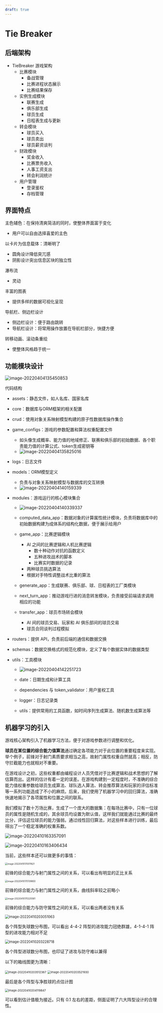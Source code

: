 ```yaml
---
draft: true
---
```


# Tie Breaker

## 后端架构

- TieBreaker 游戏架构
    - 比赛模块
        - 备战管理
        - 比赛进程状态展示
        - 比赛结果保存
    - 实例生成模块
        - 联赛生成
        - 俱乐部生成
        - 球员生成
        - 日程表生成与更新
    - 转会模块
        - 球员买入
        - 球员卖出
        - 球员薪资谈判
    - 财政模块
        - 奖金收入
        - 比赛票务收入
        - 人事工资支出
        - 转会利润统计
    - 用户管理
        - 登录鉴权
        - 存档管理

## 界面特点

主色辅色：在保持清爽简洁的同时，使整体界面富于变化

- 用户可以自由选择喜爱的主色

以卡片为信息载体：清晰明了

- 圆角设计降低突兀感
- 阴影设计突出信息区块的独立性

瀑布流

- 灵动

丰富的图表

- 提供多样的数据可视化呈现

导航栏、侧边栏设计

- 侧边栏设计：便于路由跳转
- 导航栏设计：将常用操作放置在导航栏部分，快捷方便

转移动画、滚动条重绘

- 使整体风格趋于统一

## 功能模块设计

![image-20220404135450853](https://markdown-1303167219.cos.ap-shanghai.myqcloud.com/image-20220404135450853.png)

代码结构

- assets：静态文件，如人名库、国家名库
- core：数据库与ORM框架的相关配置
- crud：使用对象关系映射模型构建的原子性数据库操作集合
- game_configs：游戏的参数配置和算法权重配置文件
    - 如头像生成概率、能力值的地域修正、联赛和俱乐部的初始数据、各个职责能力值的计算公式、token生成密钥等
    - ![image-20220404135825016](https://markdown-1303167219.cos.ap-shanghai.myqcloud.com/image-20220404135825016.png)

- logs：日志文件
- models：ORM模型定义
    - 负责与对象关系映射模型与数据库的交互转换
    - ![image-20220404140159339](https://markdown-1303167219.cos.ap-shanghai.myqcloud.com/image-20220404140159339.png)

- modules：游戏运行的核心模块集合

    - ![image-20220404140339337](https://markdown-1303167219.cos.ap-shanghai.myqcloud.com/image-20220404140339337.png)

    - computed_data_app：数据对象的计算属性统计模块，负责将数据库中的初始数据构建为成体系的结构化数据，便于展示给用户
    - game_app：比赛逻辑模块
        - AI 之间的比赛逻辑和人机比赛逻辑
            - 数十种动作对抗的函数定义
            - 五种进攻战术的脚本
            - 比赛实时数据的记录
        - 两种球员挑选算法
        - 根据对手特性调整战术比重的算法

    - generate_app：生成联赛、俱乐部、球、日程表的工厂类模块

    - next_turn_app：推动游戏行进的消息转发模块，负责接受前端请求调用相应的功能

    - transfer_app：球员市场转会模块
        - AI 间的球员交易、玩家和 AI 俱乐部间的球员交易
        - 球员合同谈判过程模拟

- routers：提供 API，负责前后端的通信和数据交换

- schemas：数据交换格式的规范化模块，定义了每个数据实体的数据类型

- utils：工具模块

    - ![image-20220404142251723](https://markdown-1303167219.cos.ap-shanghai.myqcloud.com/image-20220404142251723.png)

    - date：日期生成和计算工具
    - dependencies 与 token_validator：用户鉴权工具
    - logger：日志记录类
    - utils：提供常用的工具函数，如时间序列生成算法、随机数生成算法等

## 机器学习的引入

游戏核心架构引入了机器学习方法，便于对游戏参数进行调整和优化。

**球员在某位置的综合能力值算法**通过确定各项能力对于此位置的重要程度来实现。举个例子，前锋对于射门素质要求相当之高，故射门属性权重自然就高；相反，防守拦截能力也就相对不重要。

在游戏设计之初，这些权重都由编程设计人员凭借对于比赛逻辑和战术思想的了解估算而出。这样的估计有着一定的误差。在游戏构建到一定程度时，不准确的综合能力值权重参数给球员生成算法、球队选人算法、转会推荐算法和玩家的评估标准等一系列功能造成了不小的麻烦。后来，我们使用了机器学习中的回归算法，准确快速地揭示了各项属性和位置之间的联系。

我们模拟了数十万场比赛，生成了一个庞大的数据集：在每场比赛中，只有一位球员的属性是随机生成的，其余球员均设置为默认值，这样我们就能通过比赛的最终比分，评估这位球员的能力强弱。通过线性回归算法，对这些样本进行训练，最后得出了一个稳定准确的权重系数。

![image-20220410163357091](https://markdown-1303167219.cos.ap-shanghai.myqcloud.com/image-20220410163357091.png)

![image-20220410163406434](https://markdown-1303167219.cos.ap-shanghai.myqcloud.com/image-20220410163406434.png)

当前，这些样本还可以做更多的事情：

<img src="https://markdown-1303167219.cos.ap-shanghai.myqcloud.com/image-20220410170011621.png" alt="image-20220410170011621" style="zoom:50%;" />

前锋的综合能力与射门属性之间的关系，可以看出有明显的正比关系

<img src="https://markdown-1303167219.cos.ap-shanghai.myqcloud.com/image-20220410170139800.png" alt="image-20220410170139800" style="zoom:50%;" />

前锋的综合能力与射门属性之间的关系，曲线斜率较之前略小

<img src="https://markdown-1303167219.cos.ap-shanghai.myqcloud.com/image-20220410170225581.png" alt="image-20220410170225581" style="zoom:50%;" />

前锋的综合能力与防守属性之间的关系，可以看出两者没有关系

<img src="https://markdown-1303167219.cos.ap-shanghai.myqcloud.com/image-20220410203051063.png" alt="image-20220410203051063" style="zoom: 80%;" />

各个阵型失球数分布图，可以看出 4-4-2 阵型的进攻能力冠绝群雄，4-1-4-1 阵型的进攻能力相对不足

<img src="https://markdown-1303167219.cos.ap-shanghai.myqcloud.com/image-20220410203228718.png" alt="image-20220410203228718" style="zoom:80%;" />

各个阵型进球数分布图，也印证了进攻与防守难以兼得

以下的箱线图更为清晰：

<img src="https://markdown-1303167219.cos.ap-shanghai.myqcloud.com/image-20220410203512367.png" alt="image-20220410203512367" style="zoom:67%;" />

<img src="https://markdown-1303167219.cos.ap-shanghai.myqcloud.com/image-20220410203521930.png" alt="image-20220410203521930" style="zoom:67%;" />

最后是各个阵型与净胜球的点估计图

<img src="https://markdown-1303167219.cos.ap-shanghai.myqcloud.com/image-20220410204119847.png" alt="image-20220410204119847" style="zoom:67%;" />

可以看到估计值极为接近。只有 0.1 左右的差距，侧面证明了六大阵型设计的合理性。